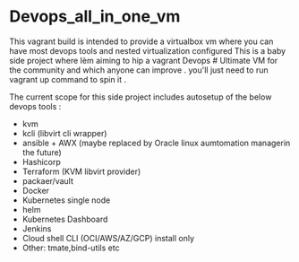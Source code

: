 # Devops_all_in_one_vm
This vagrant build is intended to provide a virtualbox vm where you can have most devops tools and nested virtualization configured
This is a baby side project where Ièm aiming to hip a vagrant Devops # Ultimate VM for the community and which anyone can improve .
you'll just need to run vagrant up command to spin it .

The current scope for this side project includes autosetup of the below devops tools :
- kvm
- kcli (libvirt cli wrapper)
- ansible + AWX (maybe replaced by Oracle linux aumtomation managerin the future)
- Hashicorp
- Terraform (KVM libvirt provider)
- packaer/vault
- Docker
- Kubernetes single node
- helm
- Kubernetes Dashboard
- Jenkins
- Cloud shell CLI (OCI/AWS/AZ/GCP) install only
- Other: tmate,bind-utils etc

